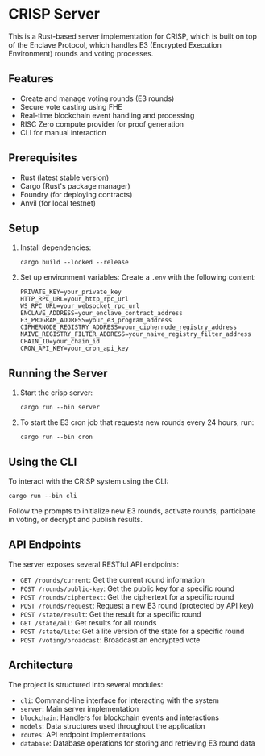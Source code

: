 # CRISP Server

This is a Rust-based server implementation for CRISP, which is built on top of the Enclave Protocol, which handles E3 (Encrypted Execution Environment) rounds and voting processes.

## Features

- Create and manage voting rounds (E3 rounds)
- Secure vote casting using FHE
- Real-time blockchain event handling and processing
- RISC Zero compute provider for proof generation
- CLI for manual interaction

## Prerequisites

- Rust (latest stable version)
- Cargo (Rust's package manager)
- Foundry (for deploying contracts)
- Anvil (for local testnet)

## Setup

1. Install dependencies:

   ```
   cargo build --locked --release
   ```

2. Set up environment variables:
   Create a `.env` with the following content:
   ```
   PRIVATE_KEY=your_private_key
   HTTP_RPC_URL=your_http_rpc_url
   WS_RPC_URL=your_websocket_rpc_url
   ENCLAVE_ADDRESS=your_enclave_contract_address
   E3_PROGRAM_ADDRESS=your_e3_program_address
   CIPHERNODE_REGISTRY_ADDRESS=your_ciphernode_registry_address
   NAIVE_REGISTRY_FILTER_ADDRESS=your_naive_registry_filter_address
   CHAIN_ID=your_chain_id
   CRON_API_KEY=your_cron_api_key
   ```

## Running the Server

1. Start the crisp server:

   ```
   cargo run --bin server
   ```

2. To start the E3 cron job that requests new rounds every 24 hours, run:
   ```
   cargo run --bin cron
   ```

## Using the CLI

To interact with the CRISP system using the CLI:

```
cargo run --bin cli
```

Follow the prompts to initialize new E3 rounds, activate rounds, participate in voting, or decrypt and publish results.

## API Endpoints

The server exposes several RESTful API endpoints:

- `GET /rounds/current`: Get the current round information
- `POST /rounds/public-key`: Get the public key for a specific round
- `POST /rounds/ciphertext`: Get the ciphertext for a specific round
- `POST /rounds/request`: Request a new E3 round (protected by API key)
- `POST /state/result`: Get the result for a specific round
- `GET /state/all`: Get results for all rounds
- `POST /state/lite`: Get a lite version of the state for a specific round
- `POST /voting/broadcast`: Broadcast an encrypted vote

## Architecture

The project is structured into several modules:

- `cli`: Command-line interface for interacting with the system
- `server`: Main server implementation
- `blockchain`: Handlers for blockchain events and interactions
- `models`: Data structures used throughout the application
- `routes`: API endpoint implementations
- `database`: Database operations for storing and retrieving E3 round data
